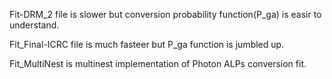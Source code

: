 Fit-DRM_2 file is slower but conversion probability function(P_ga) is easir to understand.

Fit_Final-ICRC file is much fasteer but P_ga function is jumbled up.

Fit_MultiNest is multinest implementation of Photon ALPs conversion fit.
